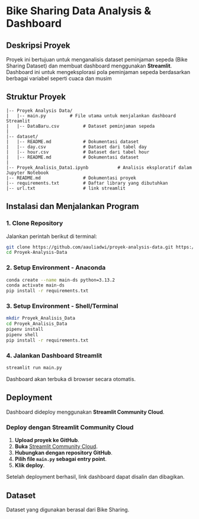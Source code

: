 # Bike Sharing Data Analysis & Dashboard

## Deskripsi Proyek
Proyek ini bertujuan untuk menganalisis dataset peminjaman sepeda (Bike Sharing Dataset) dan membuat dashboard menggunakan **Streamlit**. Dashboard ini untuk mengeksplorasi pola peminjaman sepeda berdasarkan berbagai variabel seperti cuaca dan musim

## Struktur Proyek
```
|-- Proyek Analysis Data/
|   |-- main.py         # File utama untuk menjalankan dashboard Streamlit
|   |-- DataBaru.csv         # Dataset peminjaman sepeda
|
|-- dataset/
|   |-- README.md            # Dokumentasi dataset
|   |-- day.csv              # Dataset dari tabel day
|   |-- hour.csv             # Dataset dari tabel hour
|   |-- README.md            # Dokumentasi dataset
|
|-- Proyek_Analisis_Data1.ipynb           # Analisis eksploratif dalam Jupyter Notebook
|-- README.md                # Dokumentasi proyek
|-- requirements.txt         # Daftar library yang dibutuhkan
|-- url.txt                  # link streamlit
```

## Instalasi dan Menjalankan Program
### **1. Clone Repository**
Jalankan perintah berikut di terminal:
```bash
git clone https://github.com/aauliadwi/proyek-analysis-data.git https://github.com/veondas/Proyek-Data-Analisis.git
cd Proyek-Analysis-Data
```
### **2. Setup Environment - Anaconda**
```bash
conda create --name main-ds python=3.13.2
conda activate main-ds
pip install -r requirements.txt
```
### **3. Setup Environment - Shell/Terminal**
```bash
mkdir Proyek_Analisis_Data
cd Proyek_Analisis_Data
pipenv install
pipenv shell
pip install -r requirements.txt
```
### **4. Jalankan Dashboard Streamlit**
```bash
streamlit run main.py
```
Dashboard akan terbuka di browser secara otomatis.

## Deployment
Dashboard dideploy menggunakan **Streamlit Community Cloud**.

### **Deploy dengan Streamlit Community Cloud**
1. **Upload proyek ke GitHub**.
2. **Buka** [Streamlit Community Cloud](https://share.streamlit.io/).
3. **Hubungkan dengan repository GitHub**.
4. **Pilih file `main.py` sebagai entry point**.
5. **Klik deploy**.

Setelah deployment berhasil, link dashboard dapat disalin dan dibagikan.
## Dataset
Dataset yang digunakan berasal dari Bike Sharing.

